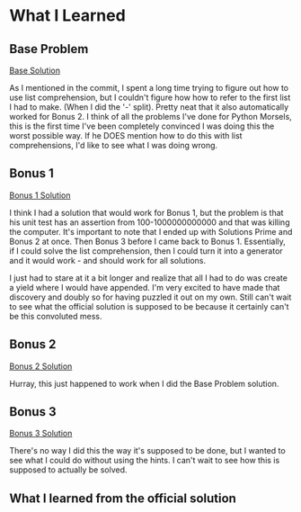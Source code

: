 # What I Learned

## Base Problem

[Base Solution](https://github.com/djotaku/pythonmorsels/blob/1cbdf7d17e79f1655c59b8bb5595246c89f32bdb/parse_ranges/parse_ranges.py)

As I mentioned in the commit, I spent a long time trying to figure out how to use list comprehension, but I couldn't figure how how to refer to the first list I had to make. (When I did the '-' split). Pretty neat that it also automatically worked for Bonus 2. I think of all the problems I've done for Python Morsels, this is the first time I've been completely convinced I was doing this the worst possible way. If he DOES mention how to do this with list comprehensions, I'd like to see what I was doing wrong.

## Bonus 1

[Bonus 1 Solution](https://github.com/djotaku/pythonmorsels/blob/b20d5460305c869cb325e29fdc601e9da5026bec/parse_ranges/parse_ranges.py)

I think I had a solution that would work for Bonus 1, but the problem is that his unit test has an assertion from 100-1000000000000 and that was killing the computer. It's important to note that I ended up with Solutions Prime and Bonus 2 at once. Then Bonus 3 before I came back to Bonus 1. Essentially, if I could solve the list comprehension, then I could turn it into a generator and it would work - and should work for all solutions. 

I just had to stare at it a bit longer and realize that all I had to do was create a yield where I would have appended. I'm very excited to have made that discovery and doubly so for having puzzled it out on my own. Still can't wait to see what the official solution is supposed to be because it certainly can't be this convoluted mess.

## Bonus 2

[Bonus 2 Solution](https://github.com/djotaku/pythonmorsels/blob/1cbdf7d17e79f1655c59b8bb5595246c89f32bdb/parse_ranges/parse_ranges.py)

Hurray, this just happened to work when I did the Base Problem solution.

## Bonus 3

[Bonus 3 Solution](https://github.com/djotaku/pythonmorsels/blob/1b427234192795421212a67711c3b3cef04a2e3c/parse_ranges/parse_ranges.py)

There's no way I did this the way it's supposed to be done, but I wanted to see what I could do without using the hints. I can't wait to see how this is supposed to actually be solved.

## What I learned from the official solution